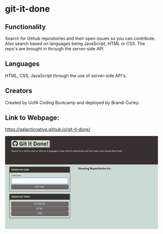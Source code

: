 # git-it-done

## Functionality
Search for Github repositories and their open issues so you can contribute. Also search based on languages being JavaScript, HTML or CSS. The repo's are brought in through the server-side API.

## Languages
HTML, CSS, JavaScript through the use of server-side API's.

## Creators
Created by UofA Coding Bootcamp and deployed by Brandi Curley.

## Link to Webpage:
https://galacticnative.github.io/git-it-done/

![picture](./assets/images/git-it-done.png)
